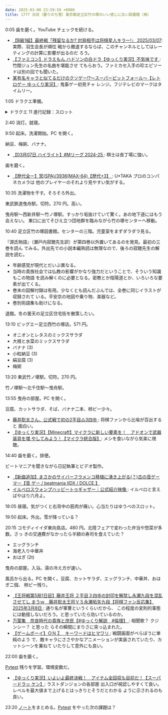 ```yaml
---
date: 2025-03-08 23:59:59 +0900
title: 1777 日目（曇りのち雪）東京都足立区竹の塚のいい感じに古い図書館（再）
---
```


0:05 歯を磨く。YouTube チェックを続ける。

* [【B級1組】最終戦「残留なるか? 対局相手は将棋星人キラー!」
  2025/03/07](https://www.youtube.com/watch?v=x4orCs4vlig): 実際、羽生会長が順位
  戦から撤退するならば、このチャンネルとしてはレーティングの計算に影響が出るのだ
  ろう。
* [【ファミコン】ドラえもん ハドソンの白ドラ【ゆっくり実況】不気味です
  ](https://www.youtube.com/watch?v=WrT5YQfa8FI): 竹間ジュン先生の名曲を堪能させ
  てもらおう。ファミカセ入手の珍エピソードは別の回でも聞いた。
* [某有名キャラと似てるだけのクソゲー!?～スーパーピットフォール～【レトロゲー
  ゆっくり実況】](https://www.youtube.com/watch?v=TGL5P8GFeBo): 鬼畜ゲー初見チャ
  レンジ。フジテレビのマークはタイムリー。

1:05 ドラクエ準備。

<details><summary>ドラクエ 11 進行記録：スロット</summary>
<p>グロッタカジノで目押しがない方のスロットマシンを叩く。
<kbd>Enter</kbd> だけ押していればいいので、棒か何かを持ってキーを押せる。楽な姿勢でいられる。
ジャックポットはないものの、コインを 70 万枚台に伸ばす。</p>
</details>

2:40 消灯。就寝。

9:50 起床。洗濯開始。PC を開く。

納豆、梅粥、バナナ。

* [【03月07日 ハイライト】#Mリーグ 2024-25
  ](https://www.youtube.com/watch?v=NLqSWkG6MSY): 棋士は長丁場に強い。

歯を磨く。

* [【歴代全一】冥(SPA)/3936(MAX-64)【歴代+3】
  ](https://www.youtube.com/watch?v=oaoTwJB1an4): U*TAKA プロのコンパネカメラは
  他のプレイヤーのそれより見やすい気がする。

10:35 洗濯物を干す。そろそろ外出。

東武鉄道曳舟駅。切符。270 円。高い。

曳舟駅～西新井駅～竹ノ塚駅。すっかり垢抜けていて驚く。あの地下道にはもう会えない。
東口に出てそびえ立つ団地群を臨みながら竹の塚センターへ移動。

<blockquote class="twitter-tweet"
  data-conversation="none"
  data-media-max-width="480" data-theme="dark" data-align="center">
<a href="https://twitter.com/showa_yojyo/status/1898254700937724241"></a>
</blockquote>

10:40 足立区竹の塚図書館。センターの三階。児童室をまずダラダラ見る。

『源氏物語』（瀬戸内寂聴先生訳）が第四巻以外置いてあるのを発見。最初の三巻を読ん
でみる。外出先での小説本編熟読は無理なので、後ろの寂聴先生の解説を読む。

* 年齢感覚が現代とだいぶ異なる。
* 当時の貴族社会では仏教の影響がかなり強力だということで、そういう知識もこの物語
  を読み解くのに必要となる。密教とか陰陽道とか、いろいろな要素が出てくる。
* 巻末の図解付録は有用。少なくとも読んだぶんでは、全巻に同じイラストが収録されて
  いる。平安京の地図や乗り物、楽器など。
* 巻別術語集も助けになる。

退館。冬の曇天の足立区住宅街を散策したい。

13:10 ビッグエー足立西竹の塚店。571 円。

* オニオンとレタスのミックスサラダ
* 大根と水菜のミックスサラダ
* バナナ (3)
* 小粒納豆 (3)
* 絹豆腐 (3)
* 梅粥

13:20 東武竹ノ塚駅。切符。270 円。

竹ノ塚駅～北千住駅～曳舟駅。

13:55 曳舟の部屋。PC を開く。

豆腐、カットサラダ、そば、バナナ二本、柿ピー少々。

* [藤井聡太さん、公式戦で初の2手目△3四歩
  ](https://www.youtube.com/watch?v=letzi2B6wjM): 将棋ファンから比喩が百出すると
  面白い。
* [【ゆっくり実況】【Minecraft】マイクラに新しい要素を！　アドオンで武器装具を増
  やしてみよう！【マイクラ統合版】](https://www.youtube.com/watch?v=7FHEZD78RLQ):
  メシを食いながら気楽に視聴。

14:40 歯を磨く。排便。

ビートマニアを聞きながら日記執筆とビデオ製作。

* [【新曲追加】まさかのサイバーフラメンコ移植に湧き上がる(？)古の音ゲーマー【音
  ゲー / beatmania IIDX / DOLCE.】](https://www.youtube.com/watch?v=RTq-9ljDpOk)
* [イルベロスウォンプハッピートゥギャザー｜公式紹介映像
  ](https://www.youtube.com/watch?v=bAguVAtwiYY): イルベロと言えばやはり六月よ。

18:05 昼寝。気がつくと右背中の筋肉が痛い。心当たりはゆうべのスロット。

19:50 起床。外出。雪が降っている？

20:15 コモディイイダ東向島店。480 円。北陸フェアで変わった弁当や惣菜が多数。さっ
きの交通費がなかったら半額の寿司を食えていた？ 

* エッグランチ
* 海老入り中華丼
* おはぎ (2t)

曳舟の部屋。入浴。湯の冷え方が速い。

風呂から出る。PC を開く。豆腐、カットサラダ、エッグランチ、中華丼、おはぎ二個、
柿ピー残り。

* [【王将戦第5局1日目】藤井王将 ２手目３四歩の封印を解禁し永瀬九段を混乱させてし
  まうｗ　藤井聡太王将ＶＳ永瀬拓矢九段【将棋ファン反応集】2025年3月8日
  ](https://www.youtube.com/watch?v=Jspk8IzvdjM): 通り名が軍曹というくらいだから、
  この程度の変則的事態には動揺しないだろう。と思っていたら効いているのか。
* [万葉集　奈良時代の貴族と庶民【#ゆっくり解説　#倫理】
  ](https://www.youtube.com/watch?v=WPxsZjbyCJ4): 相聞歌？ クジンシー？ と思った
  らその瞬間にまりさに突っ込まれた。
* [【ゲームボーイ】ＯＮＩ　キーワードはヒマワリ
  ](https://www.youtube.com/watch?v=BSN3zAkOhDo): 戦闘画面がべらぼうに単純のよう
  で、敵キャラにささやかなアニメーションが実装されていたり、カットシーンを兼ねて
  いたりして意外にも良い。

22:00 歯を磨く。

[Pytest] 残りを学習。環境変数だ。

* [【ゆっくり実況】いよいよ最終決戦！　アイテム全回収も目前だ！【スーパードラッ
  ケン】](https://www.youtube.com/watch?v=a7K70gpkvfo): ラストダンジョンの各部屋
  出入口が視認しやすくて良い。レベルを最大値まで上げるとはっきりとそうだとわかる
  ように示されるのも良い。

23:20 [ノート][286]をまとめる。[Pytest] をやった次の課題は？

[286]: <https://showa-yojyo.github.io/notebook/issues/286>
[pytest]: <https://docs.pytest.org/en/stable/>
